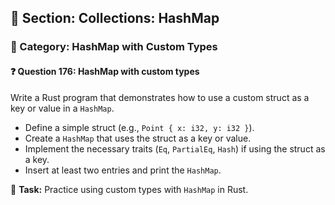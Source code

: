 ## 📘 Section: Collections: HashMap  
### 🔹 Category: HashMap with Custom Types  
#### ❓ Question 176: HashMap with custom types

Write a Rust program that demonstrates how to use a custom struct as a key or value in a `HashMap`.

- Define a simple struct (e.g., `Point { x: i32, y: i32 }`).
- Create a `HashMap` that uses the struct as a key or value.
- Implement the necessary traits (`Eq`, `PartialEq`, `Hash`) if using the struct as a key.
- Insert at least two entries and print the `HashMap`.

🔧 **Task:** Practice using custom types with `HashMap` in Rust.
